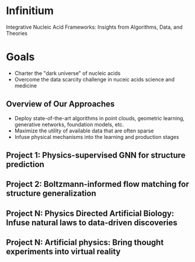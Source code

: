 # Infinitium
Integrative Nucleic Acid Frameworks: Insights from Algorithms, Data, and Theories

# Goals
* Charter the "dark universe" of nucleic acids
* Overcome the data scarcity challenge in nuceic acids science and medicine

## Overview of Our Approaches
* Deploy state-of-the-art algorithms in point clouds, geometric learning, generative networks, foundation models, etc.
* Maximize the utility of available data that are often sparse
* Infuse physical mechanisms into the learning and production stages

## Project 1: Physics-supervised GNN for structure prediction

## Project 2: Boltzmann-informed flow matching for structure generalization 

## Project N: Physics Directed Artificial Biology: Infuse natural laws to data-driven discoveries
## Project N: Artificial physics: Bring thought experiments into virtual reality
 
